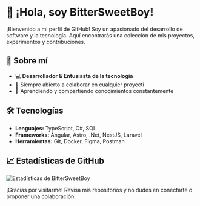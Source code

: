 # 👋 ¡Hola, soy BitterSweetBoy!

¡Bienvenido a mi perfil de GitHub! Soy un apasionado del desarrollo de software y la tecnología. Aquí encontrarás una colección de mis proyectos, experimentos y contribuciones.

## 🚀 Sobre mí

- 💻 **Desarrollador & Entusiasta de la tecnología**
- 🤝 Siempre abierto a colaborar en cualquier proyecti
- 🌱 Aprendiendo y compartiendo conocimientos constantemente

## 🛠️ Tecnologías

- **Lenguajes:** TypeScript, C#, SQL
- **Frameworks:** Angular, Astro, .Net, NestJS, Laravel
- **Herramientas:** Git, Docker, Figma, Postman

## 📈 Estadísticas de GitHub

![Estadísticas de BitterSweetBoy](https://github-readme-stats.vercel.app/api?username=BitterSweetBoy&show_icons=true&theme=radical)

¡Gracias por visitarme! Revisa mis repositorios y no dudes en conectarte o proponer una colaboración.
